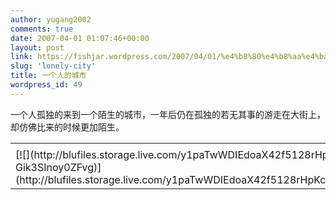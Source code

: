 ```yaml
---
author: yugang2002
comments: true
date: 2007-04-01 01:07:46+00:00
layout: post
link: https://fishjar.wordpress.com/2007/04/01/%e4%b8%80%e4%b8%aa%e4%ba%ba%e7%9a%84%e5%9f%8e%e5%b8%82/
slug: 'lonely-city'
title: 一个人的城市
wordpress_id: 49
---
```


一个人孤独的来到一个陌生的城市，一年后仍在孤独的若无其事的游走在大街上，却仿佛比来的时候更加陌生。  


<table border="0" cellspacing="0" ><tr >
<td >
</td></tr><tr >
<td valign="top" >[![](http://blufiles.storage.live.com/y1paTwWDIEdoaX42f5128rHpGFqe2l8spjplcvGOsoIzLVByAPlf0vKfA2O0ooo-Gik3SInoy0ZFvg)](http://blufiles.storage.live.com/y1paTwWDIEdoaX42f5128rHpKcfWC54AwxOLLXID7Z12i2jAvA1KEyjpKTLAR8jCipXYw0opkN6liU)
</td></tr></table>
